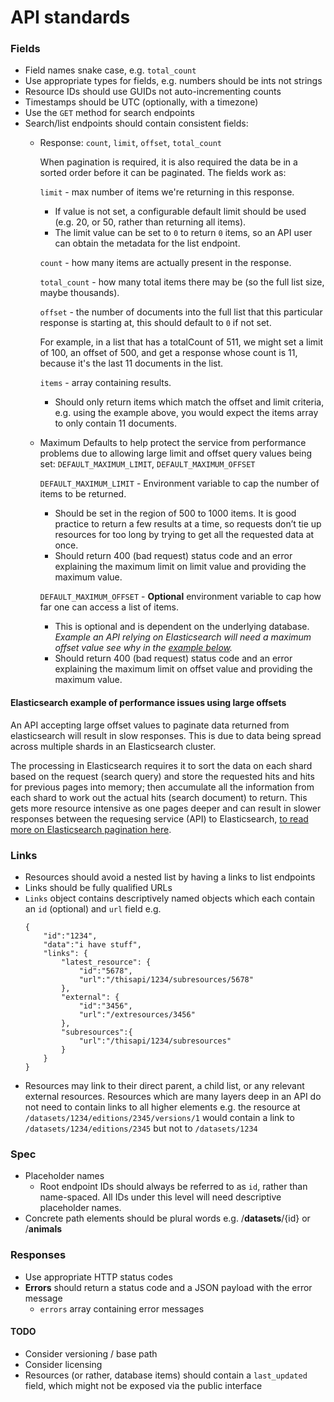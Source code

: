 API standards
=============

### Fields

  * Field names snake case, e.g. `total_count`
  * Use appropriate types for fields, e.g. numbers should be ints not strings
  * Resource IDs should use GUIDs not auto-incrementing counts
  * Timestamps should be UTC (optionally, with a timezone)
  * Use the `GET` method for search endpoints
  * Search/list endpoints should contain consistent fields:
    * Response: `count`, `limit`, `offset`, `total_count`

	  When pagination is required, it is also required the data be in a sorted order before it can be paginated. The fields work as:

	  `limit` - max number of items we're returning in this response.
	  * If value is not set, a configurable default limit should be used (e.g. 20, or 50, rather than returning all items).
	  * The limit value can be set to `0` to return `0` items, so an API user can obtain the metadata for the list endpoint.

	  `count` - how many items are actually present in the response.

	  `total_count` - how many total items there may be (so the full list size, maybe thousands).

	  `offset` - the number of documents into the full list that this particular response is starting at, this should default to `0` if not set. 

	  For example, in a list that has a totalCount of 511, we might set a limit of 100, an offset of 500, and get a response whose count is 11, because it's the last 11 documents in the list.
	  
	  `items` - array containing results. 
	    * Should only return items which match the offset and limit criteria, e.g. using the example above, you would expect the items array to only contain 11 documents.

    * Maximum Defaults to help protect the service from performance problems due to allowing large limit and offset query values being set: `DEFAULT_MAXIMUM_LIMIT`, `DEFAULT_MAXIMUM_OFFSET`

	  `DEFAULT_MAXIMUM_LIMIT` - Environment variable to cap the number of items to be returned.
	  * Should be set in the region of 500 to 1000 items. It is good practice to return a few results at a time, so requests don’t tie up resources for too long by trying to get all the requested data at once.
	  * Should return 400 (bad request) status code and an error explaining the maximum limit on limit value and providing the maximum value.

	  `DEFAULT_MAXIMUM_OFFSET` - **Optional** environment variable to cap how far one can access a list of items.
	  * This is optional and is dependent on the underlying database. *Example an API relying on Elasticsearch will need a maximum offset value see why in the [example below](#elasticsearch-example-of-performance-issues-using-large-offsets).*
	  * Should return 400 (bad request) status code and an error explaining the maximum limit on offset value and providing the maximum value.


#### Elasticsearch example of performance issues using large offsets

An API accepting large offset values to paginate data returned from elasticsearch will result in slow responses. This is due to data being spread across multiple shards in an Elasticsearch cluster.

The processing in Elasticsearch requires it to sort the data on each shard based on the request (search query) and store the requested hits and hits for previous pages into memory; then accumulate all the information from each shard to work out the actual hits (search document) to return. This gets more resource intensive as one pages deeper and can result in slower responses between the requesing service (API) to Elasticsearch, [to read more on Elasticsearch pagination here](https://www.elastic.co/guide/en/elasticsearch/reference/current/paginate-search-results.html#paginate-search-results).

### Links
* Resources should avoid a nested list by having a links to list endpoints
* Links should be fully qualified URLs
* `Links` object contains descriptively named objects which each contain
  an `id` (optional) and `url` field e.g.
  ```
  {  
      "id":"1234",
      "data":"i have stuff",
      "links": {  
          "latest_resource": {  
              "id":"5678",
              "url":"/thisapi/1234/subresources/5678"
          },
          "external": {  
              "id":"3456",
              "url":"/extresources/3456"
          },
          "subresources":{
              "url":"/thisapi/1234/subresources"
          }
      }
  }
  ```
* Resources may link to their direct parent, a child list, or any relevant
  external resources. Resources which are many layers deep in an API do not need
  to contain links to all higher elements e.g. the resource at
  `/datasets/1234/editions/2345/versions/1` would contain a link to
  `/datasets/1234/editions/2345` but not to `/datasets/1234`
  
### Spec
  * Placeholder names
      * Root endpoint IDs should always be referred to as `id`, rather than
        name-spaced. All IDs under this level will need descriptive placeholder
        names.
  * Concrete path elements should be plural words e.g. /**datasets**/{id} or /**animals**


### Responses
  * Use appropriate HTTP status codes
  * **Errors** should return a status code and a JSON payload with the error message
      * `errors` array containing error messages


#### TODO

* Consider versioning / base path
* Consider licensing
* Resources (or rather, database items) should contain a `last_updated` field, which might not be exposed via the public interface
